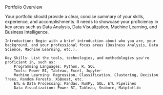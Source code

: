 Portfolio Overview

Your portfolio should provide a clear, concise summary of your skills, experience, and accomplishments. It needs to showcase your proficiency in key areas such as Data Analysis, Data Visualization, Machine Learning, and Business Intelligence.

    Introduction: Begin with a brief introduction about who you are, your background, and your professional focus areas (Business Analysis, Data Science, Machine Learning, etc.).

    Key Skills: List the tools, technologies, and methodologies you're proficient in, such as:
        Programming Languages: Python, R, SQL
        Tools: Power BI, Tableau, Excel, Jupyter
        Machine Learning: Regression, Classification, Clustering, Decision Trees, Random Forests, XGBoost, etc.
        ETL & Data Processing: Pandas, NumPy, SQL, ETL Pipelines
        Data Visualization: Power BI, Tableau, Seaborn, Matplotlib
